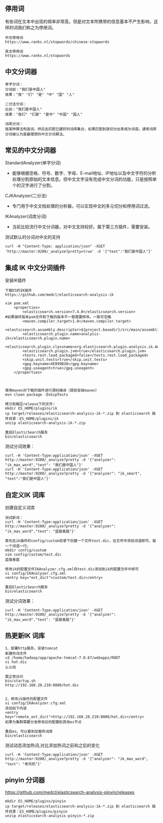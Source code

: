 停用词
---
有些词在文本中出现的频率非常高，但是对文本所携带的信息基本不产生影响，这样的词我们称之为停用词。
```
中文停用词
https://www.ranks.nl/stopwords/chinese-stopwords

英文停用词
https://www.ranks.nl/stopwords
```

中文分词器
---
```
单字分词：
分词前："我们是中国人"
效果："我" "们" "是" "中" "国" "人"

二分法分词：
比如："我们是中国人"
效果："我们" "们是" "是中" "中国" "国人"

词库分词：
按某种算法构造词，然后去匹配已建好的词库集合，如果匹配到就切分出来成为词语。通常词库分词被认为是最理想的中文分词算法。
```

常见的中文分词器
---
StandardAnalyzer(单字分词)
- 能够根据空格、符号、数字、字母、E-mail地址、IP地址以及中文字符的分析处理分割原始的文本信息。但中文文字没有完成中文分词的功能，只是按照单个的汉字进行了分割。

CJKAnalyzer(二分法)
- 专门用于中文文档处理的分析器，可以实现中文的多元切分和停用词过滤。

IKAnalyzer(词库分词)
- 当前比较流行中文分词器，对中文支持较好。属于第三方插件，需要安装。

测试默认的分词对中文的支持
```
curl -H "Content-Type: application/json" -XGET 'http://master:9200/_analyze?pretty=true' -d '{"text":"我们是中国人"}'
```

集成 IK 中文分词插件
---

安装IK插件
```
下载ES的IK插件
https://github.com/medcl/elasticsearch-analysis-ik

vim pom.xml
    <properties>
        <elasticsearch.version>7.4.0</elasticsearch.version>           #如果插件版本pom文件和下载的版本不一致需要修改，一致可忽略
        <maven.compiler.target>1.8</maven.compiler.target>
        <elasticsearch.assembly.descriptor>${project.basedir}/src/main/assemblies/plugin.xml</elasticsearch.assembly.descriptor>
        <elasticsearch.plugin.name>analysis-ik</elasticsearch.plugin.name>
        <elasticsearch.plugin.classname>org.elasticsearch.plugin.analysis.ik.AnalysisIkPlugin</elasticsearch.plugin.classname>
        <elasticsearch.plugin.jvm>true</elasticsearch.plugin.jvm>
        <tests.rest.load_packaged>false</tests.rest.load_packaged>
        <skip.unit.tests>true</skip.unit.tests>
        <gpg.keyname>4E899B30</gpg.keyname>
        <gpg.useagent>true</gpg.useagent>
    </properties>



使用maven对下载的插件进行源码编译（提前安装maven）
mvn clean package -DskipTests

拷贝和解压release下的文件: 
mkdir ES_HOME/plugins/ik
cp target/releases/elasticsearch-analysis-ik-*.zip 到 elasticsearch 插件目录：ES_HOME/plugins/ik
unzip elasticsearch-analysis-ik-*.zip

重启ElasticSearch服务
bin/elasticsearch
```

测试分词效果：
```
curl -H 'Content-Type:application/json' -XGET http://master:9200/_analyze?pretty -d '{"analyzer": "ik_max_word","text": "我们是中国人"}'
curl -H 'Content-Type:application/json' -XGET http://master:9200/_analyze?pretty -d '{"analyzer": "ik_smart", "text":"我们是中国人"}'
```

自定义IK 词库
---

创建自定义词库
```
测试新词：
curl -H 'Content-Type:application/json' -XGET http://master:9200/_analyze?pretty -d '{"analyzer": "ik_max_word","text": "蓝瘦香菇"}'

首先在ik插件的config/custom目录下创建一个文件test.dic，在文件中添加词语即可，每一个词语一行。
mkdir config/custom
vim config/custom/test.dic
蓝瘦香菇

修改ik的配置文件IKAnalyzer.cfg.xml将test.dic添加到ik的配置文件中即可
vi config/IKAnalyzer.cfg.xml
<entry key="ext_dict">custom/test.dic</entry>

重启ElasticSearch服务
bin/elasticsearch
```

测试分词效果：
```
curl -H 'Content-Type:application/json' -XGET http://master:9200/_analyze?pretty -d '{"analyzer": "ik_max_word","text": "蓝瘦香菇"}'
```

热更新IK 词库
---
```
1、部署http服务，安装tomcat
新建热词文件
cd /home/hadoop/app/apache-tomcat-7.0.67/webapps/ROOT
vi hot.dic
么么哒

需正常访问
bin/startup.sh
http://192.168.20.210:8080/hot.dic


2、修改ik插件的配置文件
vi config/IKAnalyzer.cfg.xml
添加如下内容
<entry key="remote_ext_dict">http://192.168.20.210:8080/hot.dic</entry>
如果为集群需要分发修改后的配置到其他es节点

重启es，可以看到加载热词库
bin/elasticsearch
```

测试动态添加热词,对比添加热词之前和之后的变化
```
curl -H 'Content-Type:application/json' -XGET http://master:9200/_analyze?pretty -d '{"analyzer": "ik_max_word", "text": "老司机"}'
```



pinyin 分词器
---
https://github.com/medcl/elasticsearch-analysis-pinyin/releases

```
mkdir ES_HOME/plugins/pinyin
cp target/releases/elasticsearch-analysis-ik-*.zip 到 elasticsearch 插件目录：ES_HOME/plugins/pinyin
unzip elasticsearch-analysis-pinyin-*.zip
```

